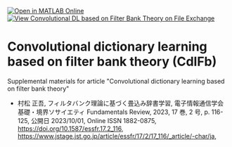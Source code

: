 [![Open in MATLAB Online](https://www.mathworks.com/images/responsive/global/open-in-matlab-online.svg)](https://matlab.mathworks.com/open/github/v1?repo=msiplab/CdlFb)
[![View Convolutional DL based on Filter Bank Theory on File Exchange](https://www.mathworks.com/matlabcentral/images/matlab-file-exchange.svg)](https://jp.mathworks.com/matlabcentral/fileexchange/155055-convolutional-dl-based-on-filter-bank-theory)

# Convolutional dictionary learning based on filter bank theory (CdlFb)
Supplemental materials for article "Convolutional dictionary learning based on filter bank theory"

- 村松 正吾, フィルタバンク理論に基づく畳込み辞書学習, 電子情報通信学会 基礎・境界ソサイエティ Fundamentals Review, 2023, 17 巻, 2 号, p. 116-125, 公開日 2023/10/01, Online ISSN 1882-0875, https://doi.org/10.1587/essfr.17.2_116, https://www.jstage.jst.go.jp/article/essfr/17/2/17_116/_article/-char/ja,
